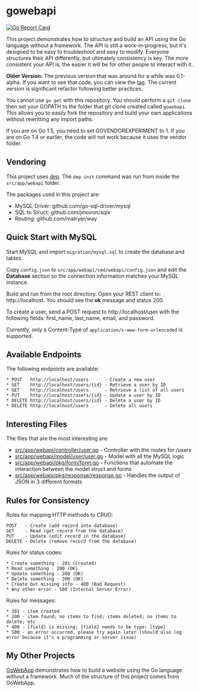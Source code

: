 # gowebapi

[![Go Report Card](https://goreportcard.com/badge/github.com/josephspurrier/gowebapi)](https://goreportcard.com/report/github.com/josephspurrier/gowebapi)

This project demonstrates how to structure and build an API using the Go language without a framework.
The API is still a work-in-progress, but it's designed to be easy to troubleshoot and easy to modify.
Everyone structures their API differently, but ultimately consistency is key. The more
consistent your API is, the easier it will be for other people to interact with it.

**Older Version:** The previous version that was around for a while was
0.1-alpha. If you want to see that code, you can view the
[tag](https://github.com/josephspurrier/gowebapi/releases/tag/0.1-alpha).
The current version is significant refactor following better practices.

You cannot use `go get` with this repository. You should perform a `git clone`
then set your GOPATH to the folder that git clone created called `gowebapi`.
This allows you to easily fork the repository and build your own applications
without rewritting any import paths.

If you are on Go 1.5, you need to set GOVENDOREXPERIMENT to 1. If you are on Go
1.4 or earlier, the code will not work because it uses the vendor folder.

## Vendoring

This project uses [dep](https://github.com/golang/dep). The `dep init` command
was run from inside the `src/app/webapi` folder.

The packages used in this project are:
- MySQL Driver: github.com/go-sql-driver/mysql
- SQL to Struct: github.com/jmoiron/sqlx
- Routing: github.com/matryer/way

## Quick Start with MySQL

Start MySQL and import `migration/mysql.sql` to create the database and tables.

Copy `config.json` to `src/app/webapi/cmd/webapi/config.json` and edit the
**Database** section so the connection information matches your MySQL instance.

Build and run from the root directory. Open your REST client to:
http://localhost. You should see the **ok** message and status 200.

To create a user, send a POST request to http://localhost/user with the
following fields: first_name, last_name, email, and password.

Currently, only a Content-Type of `application/x-www-form-urlencoded` is
supported.

## Available Endpoints

The following endpoints are available:

```
* POST   http://localhost/users      - Create a new user
* GET	 http://localhost/users/{id} - Retrieve a user by ID
* GET	 http://localhost/users      - Retrieve a list of all users
* PUT	 http://localhost/users/{id} - Update a user by ID
* DELETE http://localhost/users/{id} - Delete a user by ID
* DELETE http://localhost/users      - Delete all users
```

## Interesting Files

The files that are the most interesting are:

* [src/app/webapi/controller/user.go](https://github.com/josephspurrier/gowebapi/blob/master/src/app/webapi/controller/user.go) - Controller with the routes for /users
* [src/app/webapi/model/user/user.go](https://github.com/josephspurrier/gowebapi/blob/master/src/app/webapi/model/user/user.go) - Model with all the MySQL logic
* [src/app/webapi/pkg/form/form.go](https://github.com/josephspurrier/gowebapi/blob/master/src/app/webapi/pkg/form/form.go) - Functions that automate the interaction between the model struct and forms
* [src/app/webapi/pkg/response/response.go](https://github.com/josephspurrier/gowebapi/blob/master/src/app/webapi/pkg/response/response.go) - Handles the output of JSON in 3 different formats

## Rules for Consistency

Rules for mapping HTTP methods to CRUD:

```
POST   - Create (add record into database)
GET    - Read (get record from the database)
PUT    - Update (edit record in the database)
DELETE - Delete (remove record from the database)
```

Rules for status codes:

```
* Create something - 201 (Created)
* Read something - 200 (OK)
* Update something - 200 (OK)
* Delete something - 200 (OK)
* Create but missing info - 400 (Bad Request)
* Any other error - 500 (Internal Server Error)
```

Rules for messages:

```
* 201 - item created
* 200 - item found; no items to find; items deleted; no items to delete; etc
* 400 - [field] is missing; [field] needs to be type: [type]
* 500 - an error occurred, please try again later (should also log error because it's a programming or server issue)
```

## My Other Projects

[GoWebApp](https://github.com/josephspurrier/gowebapp) demonstrates how to build a website using the Go language without a framework. Much
of the structure of this project comes from GoWebApp.
